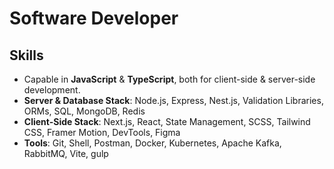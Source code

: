 # Software Developer

## Skills
- Capable in **JavaScript** & **TypeScript**, both for client-side & server-side development.
- **Server & Database Stack**: Node.js, Express, Nest.js, Validation Libraries, ORMs, SQL, MongoDB, Redis
- **Client-Side Stack**: Next.js, React, State Management, SCSS, Tailwind CSS, Framer Motion, DevTools, Figma
- **Tools**: Git, Shell, Postman, Docker, Kubernetes, Apache Kafka, RabbitMQ, Vite, gulp
